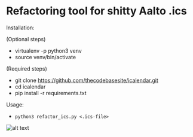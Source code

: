 # Refactoring tool for shitty Aalto .ics

Installation:

(Optional steps)
* virtualenv -p python3 venv
* source venv/bin/activate

(Required steps)
* git clone https://github.com/thecodebasesite/icalendar.git
* cd icalendar
* pip install -r requirements.txt

Usage:
* `python3 refactor_ics.py <.ics-file>`

![alt text](https://raw.githubusercontent.com/thecodebasesite/icalendar/master/docs/icalendar.png)
